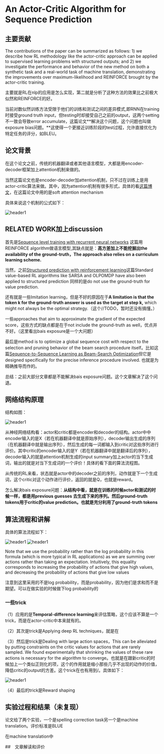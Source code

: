 # An Actor-Critic Algorithm for Sequence Prediction


## 主要贡献

The contributions of the paper can be summarized as follows: 1) we describe how RL methodology like the actor-critic approach can be applied to supervised learning problems with structured outputs; and 2) we investigate the performance and behavior of the new method on both a synthetic task and a real-world task of machine translation, demonstrating the improvements over maximum-likelihood and REINFORCE brought by the actor-critic training.

主要就是RL在nlp的应用是怎么实现，第二就是分析了这种方法的效果比之前极大似然和REINFORCE的好。

当前对数似然训练方法受限于他们的训练和测试之间的差异模式,即RNN在training时接受ground truth input，但testing时却接受自己之前的output，这两个setting不一致会导致error accumulate，这篇论文**解决这个问题，这个问题也叫做exposure bias问题。**这使得一个更接近训练阶段的test过程，允许直接优化为特定任务的评分，如BLEU。

## 论文背景

在这个论文之前，传统的机器翻译或者其他语言模型，大都是用encoder-decoder框架加上attention机制来做的。

当然这篇论文也是encoder-decoder加attention机制，只不过在训练上是用actor-critic算法来做。其中，因为attention机制有很多形式，具体的看[这篇博文]()，在这篇论文中用的是soft attention mechanism

具体来说这个机制的公式如下：

<img src="{{ site.img_path }}/Machine Learning/An_Actor_Critic_Algorithm3.png" alt="header1" style="height:auto!important;width:auto%;max-width:1020px;"/>


## RELATED WORK加上discussion


首先是[Sequence level training with recurrent neural networks](https://arxiv.org/pdf/1511.06732.pdf) 这篇用REINFORCE algorithm做语言模型,其缺点就是：**高方差加上不能挖掘出the availability of the ground-truth，The approach also relies on a curriculum learning scheme.**

当然，之前[Structured prediction with reinforcement learning](http://citeseerx.ist.psu.edu/viewdoc/download?doi=10.1.1.323.8169&rep=rep1&type=pdf)这篇Standard value-based RL algorithms like SARSA and OLPOMDP have also been applied to structured prediction 同样的是do not use the ground-truth for value prediction.

还有就是一些Imitation learning，但是不好的原因在于**A limitation is that the token k for the ground-truth answer is used as the target at step k,** which might not always be the optimal strategy.（这个//TODO，暂时还没有搞懂。）

一些approaches that aim to approximate the gradient of the expected score，这些方式的缺点都是在于not include the ground-truth as well，优点并不好。（这里看出bais exposure是一个大问题）

最后是method is to optimize a global sequence cost with respect to the selection and pruning behavior of the beam search procedure itself。比如这篇[Sequence-to-Sequence Learning as Beam-Search Optimization](https://arxiv.org/abs/1606.02960)但它是designed specifically for the precise inference procedure involved. 也就是为精确推导而作的。

总结：之前大部分文章都是不能解决bais exposure问题。这个文章解决了这个问退。

## 网络结构原理

结构如图：

<img src="{{ site.img_path }}/Machine Learning/An_Actor_Critic_Algorithm.png" alt="header1" style="height:auto!important;width:auto%;max-width:1020px;"/>

从神经网络结构看：actor和critic都是encoder和decoder的结构。actor中中encoder输入的是X（若在机器翻译中就是原始序列），decoder输出生成的序列（在机器翻译中就是输出序列），然后生成的每一词都输入到critic对这些序列进行评价。其中critic的encoder输入的是Y（若在机器翻译中就是翻译后的序列），decoder输入的就是attention机制生成的input summary加上actor的当下生成词，输出的就是对当下生成词的一个评价！具体的看下面的算法流程图。

从传统的RL来看，状态就是actor中的decoder之前的序列，动作就是下一个生成词，这个critic对这个动作进行评价，返回的就是Q，也就是reward。

怎么解决bais exposure问题：**从结构中看，就是在训练的时候actor和测试的时候一样，都是用previous guesses 去生成下来的序列。然后ground-truth tokens用于critic的value prediction。也就是充分利用了ground-truth tokens**


## 算法流程和讲解


具体的算法流程如下：

<img src="{{ site.img_path }}/Machine Learning/An_Actor_Critic_Algorithm1.png" alt="header1" style="height:auto!important;width:auto%;max-width:1020px;"/>

<img src="{{ site.img_path }}/Machine Learning/An_Actor_Critic_Algorithm2.png" alt="header1" style="height:auto!important;width:auto%;max-width:1020px;"/>

Note that we use the probability rather than the log probability in this formula (which is more typical in RL applications) as we are summing over actions rather than taking an expectation. Intuitively, this equality corresponds to increasing the probability of actions that give high values, and decreasing the probability of actions that give low values

注意到这里采用的不是log probability，而是probability，因为他们是求和而不是期望。可以在做实验的时候做下log probability的



### 一些trick

（1）应用的是**Temporal-difference learning**来评估策略，这个应该不算是一个trick，而是在actor-critic中本来就有的。

（2）其次是trick是Applying deep RL techniques，就是在

（3）然后是trick是Dealing with large action spaces，This can be alleviated by putting constraints on the critic values for actions that are rarely sampled. We found experimentally that shrinking the values of these rare actions is necessary for the algorithm to converge。也就是在跟新critic的时候加上一个类似正则化的项，这个的作用就是缩小那些几乎不出现的动作的价值，降低critic的output的方差。这个trick在[]()也有用到/。具体如下：

<img src="{{ site.img_path }}/Machine Learning/An_Actor_Critic_Algorithm5.png" alt="header1" style="height:auto!important;width:auto%;max-width:1020px;"/>


（4）最后的trick是Reward shaping


## 实验过程和结果（未复现）

论文给了两个实验，一个是spelling correction task另一个是machine translation。评价标准是BLUE


在machine translation中


##　文章解读和评价












